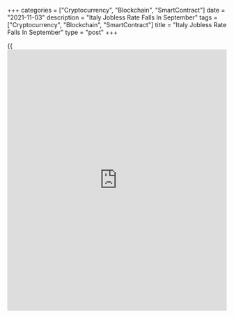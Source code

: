 +++
categories = ["Cryptocurrency", "Blockchain", "SmartContract"]
date = "2021-11-03"
description = "Italy Jobless Rate Falls In September"
tags = ["Cryptocurrency", "Blockchain", "SmartContract"]
title = "Italy Jobless Rate Falls In September"
type = "post"
+++

{{<iframe id="large-banner" src="https://www.bounty.group/#slide=24.0" width="100%" height="600" scrolling="no" style="border: 0px solid rgb(216, 221, 230); border-radius: 3px;">}}

Italy's jobless rate fell marginally in September, data from the
statistical office ISTAT showed on Wednesday.

The jobless rate increased to 9.2 percent in September from 9.3 percent
in August. This was in line with economists' expectation.

In the same month last year, unemployment rate was 10.1 percent.

The employment rate rose to 58.3 in September from 58.2 percent in the
pevious month.

The unemployment rate among the youth aged between 15 and 24, increased
to 29.8 percent in September from 28.0 percent in the prior month.

For comments and feedback [contact](https://www.playgroundfx.com/contact/): editorial@rtt[news](https://www.letsplayfx.com/blog/forex-news-website/).com

[Economic News][1]

 **What parts of the world are seeing the best (and worst) economic
performances lately? Click[here][2] to check out our [Econ Scorecard][2]
and find out! See up-to-the-moment [ranking](https://www.playgroundfx.com/blog/crypto-exchange-ranking/)s for the best and worst
performers in [GDP][2], [unemployment rate][3], [inflation][4] and much
more.**

   1. www.rtt[news](https://www.letsplayfx.com/blog/forex-news-website/).com/Content/EconomicNews.aspx
   2. www.rtt[news](https://www.letsplayfx.com/blog/forex-news-website/).com/economic-scorecard/world-rank/GDP/highest-performance.aspx
   3. www.rtt[news](https://www.letsplayfx.com/blog/forex-news-website/).com/economic-scorecard/world-rank/unemployment-rate/lowest-performance.aspx
   4. www.rtt[news](https://www.letsplayfx.com/blog/forex-news-website/).com/economic-scorecard/world-rank/CPI/highest-performance.aspx